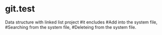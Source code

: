 # git.test
Data structure with linked list project
#it encludes
       #Add into the system file,
       #Searching from the system file,
       #Deleteing from the system file.
